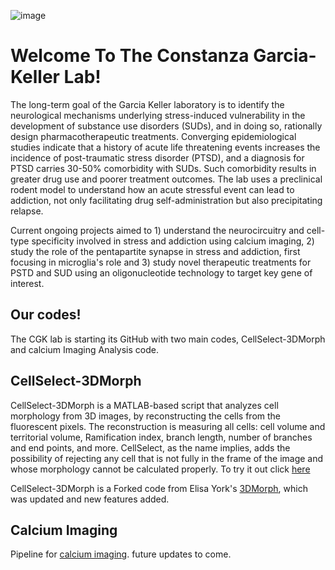 ![image](https://github.com/CGK-Laboratory/.github/assets/133057205/79e7a933-7422-4cfb-a64d-335a86779bdb)


# Welcome To The Constanza Garcia-Keller Lab!


The long-term goal of the Garcia Keller laboratory is to identify the neurological mechanisms underlying stress-induced vulnerability in the development of substance use disorders (SUDs), and in doing so, rationally design pharmacotherapeutic treatments. Converging epidemiological studies indicate that a history of acute life threatening events increases the incidence of post-traumatic stress disorder (PTSD), and a diagnosis for PTSD carries 30-50% comorbidity with SUDs. Such comorbidity results in greater drug use and poorer treatment outcomes. The lab uses a preclinical rodent model to understand how an acute stressful event can lead to addiction, not only facilitating drug self-administration but also precipitating relapse.

Current ongoing projects aimed to 1) understand the neurocircuitry and cell-type specificity involved in stress and addiction using calcium imaging, 2) study the role of the pentapartite synapse in stress and addiction, first focusing in microglia's role  and 3) study novel therapeutic treatments for PSTD and SUD using an oligonucleotide technology to target key gene of interest. 

Our codes!
------
The CGK lab is starting its GitHub with two main codes, CellSelect-3DMorph and calcium Imaging Analysis code. 
## CellSelect-3DMorph
CellSelect-3DMorph is a MATLAB-based script that analyzes cell morphology from 3D images, by reconstructing the cells from the fluorescent pixels. The reconstruction is measuring all cells: cell volume and territorial volume, Ramification index, branch length, number of branches and end points, and more. CellSelect, as the name implies, adds the possibility of rejecting any cell that is not fully in the frame of the image and whose morphology cannot be calculated properly. To try it out click [here](https://github.com/CGK-Laboratory/CellSelect_3DMorph)

CellSelect-3DMorph is a Forked code from Elisa York's [3DMorph](https://github.com/ElisaYork/3DMorph), which was updated and new features added. 

## Calcium Imaging 
Pipeline for [calcium imaging](https://github.com/CGK-Laboratory/calcium_imaging_analysis_pipeline). future updates to come. 
